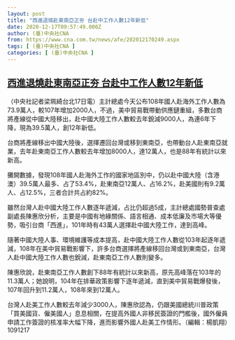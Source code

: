 ```yaml
---
layout: post
title: "西進退燒赴東南亞正夯 台赴中工作人數12年新低"
date: 2020-12-17T09:57:49.000Z
author: (臺)中央社CNA
from: https://www.cna.com.tw/news/afe/202012170249.aspx
tags: [ (臺)中央社CNA ]
categories: [ (臺)中央社CNA ]
---
```

<!--1608199069000-->
[西進退燒赴東南亞正夯 台赴中工作人數12年新低](https://www.cna.com.tw/news/afe/202012170249.aspx)
------

<div>
<div></div><div class="paragraph"><p>（中央社記者梁珮綺台北17日電）主計總處今天公布108年國人赴海外工作人數為73.9萬人，較107年增加2000人，不過，美中貿易戰帶動供應鏈重組，多數台商將產線從中國大陸移出，赴中國大陸工作人數較去年銳減9000人，為連6年下降，現為39.5萬人，創12年新低。</p><p>台商將產線移出中國大陸後，選擇遷回台灣或移到東南亞，也帶動台人赴東南亞就業，去年赴東南亞工作人數較去年增加8000人，達12萬人，也是88年有統計以來新高。</p><p>攤開數據，發現108年國人赴海外工作的國家地區別中，仍以赴中國大陸（含港澳）39.5萬人最多、占了53.4%，赴東南亞12萬人、占16.2%，赴美國則有9.2萬人、占12.5%，三者合計共占約82%。</p><p>雖然台灣人赴中國大陸工作人數逐年遞減，占比仍超過5成，主計總處國勢普查處副處長陳惠欣分析，主要是中國有地緣關係、語言相通、成本低廉及市場大等優勢，吸引台商「西進」，101年時有43萬人選擇赴中國大陸工作，達到高峰。</p><p>隨著中國大陸人事、環境維護等成本提高，赴中國大陸工作人數從103年起逐年遞減，108年在美中貿易戰影響下，許多台商選擇將產線移回台灣或到東南亞，台灣人赴中國大陸工作人數也銳減，赴東南亞工作人數則變多。</p><p>陳惠欣說，赴東南亞工作人數創下88年有統計以來新高，原先高峰落在103年的11.3萬人；她說明，104年在排華政策影響下逐年遞減，直到美中貿易戰爆發後，107年回升到11.2萬人，108年來到12萬人。</p><p>台灣人赴美工作人數較去年減少3000人，陳惠欣認為，仍跟美國總統川普政策「買美國貨、僱美國人」息息相關，在提高外國人非移民簽證的門檻後，國外僱員申請工作簽證的核准率大幅下降，進而影響外國人赴美工作情形。（編輯：楊凱翔）1091217</p></div>
</div>
